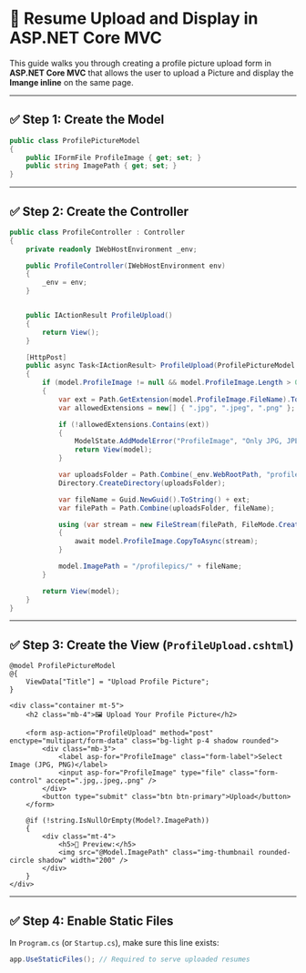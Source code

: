 # 📄 Resume Upload and Display in ASP.NET Core MVC

This guide walks you through creating a profile picture upload form in **ASP.NET Core MVC** that allows the user to upload a Picture and display the **Imange inline** on the same page.

---

## ✅ Step 1: Create the Model

```csharp
public class ProfilePictureModel
{
    public IFormFile ProfileImage { get; set; }
    public string ImagePath { get; set; }
}
```

---

## ✅ Step 2: Create the Controller

```csharp
public class ProfileController : Controller
{
    private readonly IWebHostEnvironment _env;

    public ProfileController(IWebHostEnvironment env)
    {
        _env = env;
    }


    public IActionResult ProfileUpload()
    {
        return View();
    }

    [HttpPost]
    public async Task<IActionResult> ProfileUpload(ProfilePictureModel model)
    {
        if (model.ProfileImage != null && model.ProfileImage.Length > 0)
        {
            var ext = Path.GetExtension(model.ProfileImage.FileName).ToLower();
            var allowedExtensions = new[] { ".jpg", ".jpeg", ".png" };

            if (!allowedExtensions.Contains(ext))
            {
                ModelState.AddModelError("ProfileImage", "Only JPG, JPEG, and PNG files are allowed.");
                return View(model);
            }

            var uploadsFolder = Path.Combine(_env.WebRootPath, "profilepics");
            Directory.CreateDirectory(uploadsFolder);

            var fileName = Guid.NewGuid().ToString() + ext;
            var filePath = Path.Combine(uploadsFolder, fileName);

            using (var stream = new FileStream(filePath, FileMode.Create))
            {
                await model.ProfileImage.CopyToAsync(stream);
            }

            model.ImagePath = "/profilepics/" + fileName;
        }

        return View(model);
    }
}
```

---

## ✅ Step 3: Create the View (`ProfileUpload.cshtml`)

```razor
@model ProfilePictureModel
@{
    ViewData["Title"] = "Upload Profile Picture";
}

<div class="container mt-5">
    <h2 class="mb-4">🖼️ Upload Your Profile Picture</h2>

    <form asp-action="ProfileUpload" method="post" enctype="multipart/form-data" class="bg-light p-4 shadow rounded">
        <div class="mb-3">
            <label asp-for="ProfileImage" class="form-label">Select Image (JPG, PNG)</label>
            <input asp-for="ProfileImage" type="file" class="form-control" accept=".jpg,.jpeg,.png" />
        </div>
        <button type="submit" class="btn btn-primary">Upload</button>
    </form>

    @if (!string.IsNullOrEmpty(Model?.ImagePath))
    {
        <div class="mt-4">
            <h5>👤 Preview:</h5>
            <img src="@Model.ImagePath" class="img-thumbnail rounded-circle shadow" width="200" />
        </div>
    }
</div>

```

---

## ✅ Step 4: Enable Static Files

In `Program.cs` (or `Startup.cs`), make sure this line exists:

```csharp
app.UseStaticFiles(); // Required to serve uploaded resumes
```
